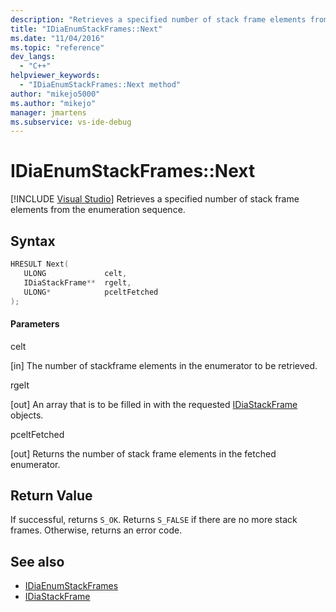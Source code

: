 ```yaml
---
description: "Retrieves a specified number of stack frame elements from the enumeration sequence."
title: "IDiaEnumStackFrames::Next"
ms.date: "11/04/2016"
ms.topic: "reference"
dev_langs:
  - "C++"
helpviewer_keywords:
  - "IDiaEnumStackFrames::Next method"
author: "mikejo5000"
ms.author: "mikejo"
manager: jmartens
ms.subservice: vs-ide-debug
---
```

# IDiaEnumStackFrames::Next

 [!INCLUDE [Visual Studio](~/includes/applies-to-version/vs-windows-only.md)]
Retrieves a specified number of stack frame elements from the enumeration sequence.

## Syntax

```C++
HRESULT Next( 
   ULONG             celt,
   IDiaStackFrame**  rgelt,
   ULONG*            pceltFetched
);
```

#### Parameters
 celt

[in] The number of stackframe elements in the enumerator to be retrieved.

 rgelt

[out] An array that is to be filled in with the requested [IDiaStackFrame](../../debugger/debug-interface-access/idiastackframe.md) objects.

 pceltFetched

[out] Returns the number of stack frame elements in the fetched enumerator.

## Return Value
 If successful, returns `S_OK`. Returns `S_FALSE` if there are no more stack frames. Otherwise, returns an error code.

## See also
- [IDiaEnumStackFrames](../../debugger/debug-interface-access/idiaenumstackframes.md)
- [IDiaStackFrame](../../debugger/debug-interface-access/idiastackframe.md)
